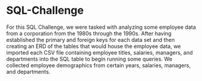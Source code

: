 # SQL-Challenge

For this SQL Challenge, we were tasked with analyzing some employee data from a corporation from the 1980s through the 1990s. After having established the primary and foreign keys for each data set and then creating an ERD of the tables that would house the employee data, we imported each CSV file containing employee titles, salaries, managers, and departments into the SQL table to begin running some queries. We collected employee demographics from certain years, salaries, managers, and departments. 